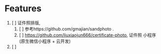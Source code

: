 # Features

1. [ ] 证件照排版,
   1. [ ] 参考https://github.com/gmajian/sandphoto .
   2. [ ] https://github.com/liuxiaojun666/certificate-photo, 证件照 小程序 (原生微信小程序 + 云开发)
2. [ ]
